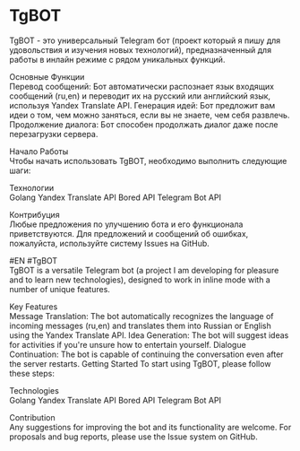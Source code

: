 # TgBOT  
TgBOT - это универсальный Telegram бот (проект который я пишу для удовольствия и изучения новых технологий), предназначенный для работы в инлайн режиме с рядом уникальных функций.

Основные Функции  
Перевод сообщений: Бот автоматически распознает язык входящих сообщений (ru,en) и переводит их на русский или английский язык, используя Yandex Translate API.
Генерация идей: Бот предложит вам идеи о том, чем можно заняться, если вы не знаете, чем себя развлечь.
Продолжение диалога: Бот способен продолжать диалог даже после перезагрузки сервера.

Начало Работы  
Чтобы начать использовать TgBOT, необходимо выполнить следующие шаги:

Технологии  
Golang
Yandex Translate API
Bored API
Telegram Bot API

Контрибуция  
Любые предложения по улучшению бота и его функционала приветствуются. Для предложений и сообщений об ошибках, пожалуйста, используйте систему Issues на GitHub.

#EN
#TgBOT  
TgBOT is a versatile Telegram bot (a project I am developing for pleasure and to learn new technologies), designed to work in inline mode with a number of unique features.

Key Features  
Message Translation: The bot automatically recognizes the language of incoming messages (ru,en) and translates them into Russian or English using the Yandex Translate API.
Idea Generation: The bot will suggest ideas for activities if you're unsure how to entertain yourself.
Dialogue Continuation: The bot is capable of continuing the conversation even after the server restarts.
Getting Started
To start using TgBOT, please follow these steps:

Technologies  
Golang
Yandex Translate API
Bored API
Telegram Bot API

Contribution  
Any suggestions for improving the bot and its functionality are welcome. For proposals and bug reports, please use the Issue system on GitHub.

